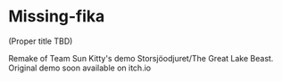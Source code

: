 # Missing-fika
(Proper title TBD) 


Remake of Team Sun Kitty's demo Storsjöodjuret/The Great Lake Beast.
Original demo soon available on itch.io
